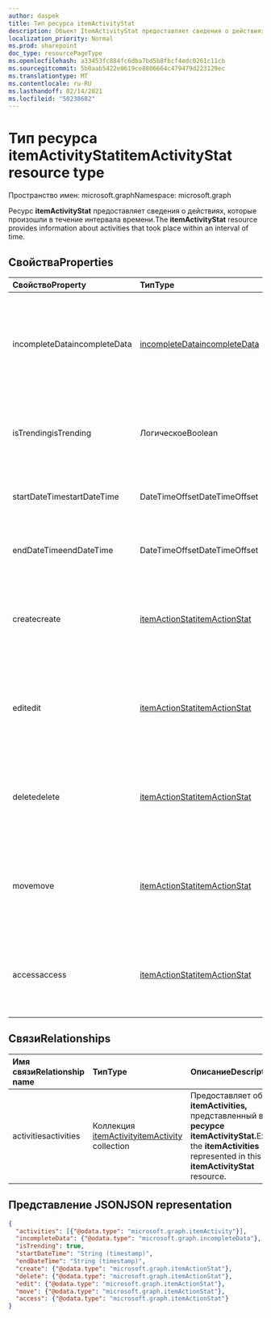 ```yaml
---
author: daspek
title: Тип ресурса itemActivityStat
description: Объект ItemActivityStat предоставляет сведения о действиях, которые произошли с элементом.
localization_priority: Normal
ms.prod: sharepoint
doc_type: resourcePageType
ms.openlocfilehash: a33453fc884fc6dba7bd5b8fbcf4edc0261c11cb
ms.sourcegitcommit: 5b0aab5422e0619ce8806664c479479d223129ec
ms.translationtype: MT
ms.contentlocale: ru-RU
ms.lasthandoff: 02/14/2021
ms.locfileid: "50238682"
---
```

# <a name="itemactivitystat-resource-type"></a><span data-ttu-id="716cf-103">Тип ресурса itemActivityStat</span><span class="sxs-lookup"><span data-stu-id="716cf-103">itemActivityStat resource type</span></span>

<span data-ttu-id="716cf-104">Пространство имен: microsoft.graph</span><span class="sxs-lookup"><span data-stu-id="716cf-104">Namespace: microsoft.graph</span></span>

<span data-ttu-id="716cf-105">Ресурс **itemActivityStat** предоставляет сведения о действиях, которые произошли в течение интервала времени.</span><span class="sxs-lookup"><span data-stu-id="716cf-105">The **itemActivityStat** resource provides information about activities that took place within an interval of time.</span></span>

## <a name="properties"></a><span data-ttu-id="716cf-106">Свойства</span><span class="sxs-lookup"><span data-stu-id="716cf-106">Properties</span></span>

| <span data-ttu-id="716cf-107">Свойство</span><span class="sxs-lookup"><span data-stu-id="716cf-107">Property</span></span>         | <span data-ttu-id="716cf-108">Тип</span><span class="sxs-lookup"><span data-stu-id="716cf-108">Type</span></span>                    | <span data-ttu-id="716cf-109">Описание</span><span class="sxs-lookup"><span data-stu-id="716cf-109">Description</span></span>
|:-----------------|:------------------------|:----------------------------------------
| <span data-ttu-id="716cf-110">incompleteData</span><span class="sxs-lookup"><span data-stu-id="716cf-110">incompleteData</span></span>   | <span data-ttu-id="716cf-111">[incompleteData][]</span><span class="sxs-lookup"><span data-stu-id="716cf-111">[incompleteData][]</span></span>      | <span data-ttu-id="716cf-112">Указывает, что статистика за этот интервал основана на неполных данных.</span><span class="sxs-lookup"><span data-stu-id="716cf-112">Indicates that the statistics in this interval are based on incomplete data.</span></span> <span data-ttu-id="716cf-113">Только для чтения.</span><span class="sxs-lookup"><span data-stu-id="716cf-113">Read-only.</span></span>
| <span data-ttu-id="716cf-114">isTrending</span><span class="sxs-lookup"><span data-stu-id="716cf-114">isTrending</span></span>       | <span data-ttu-id="716cf-115">Логическое</span><span class="sxs-lookup"><span data-stu-id="716cf-115">Boolean</span></span>                 | <span data-ttu-id="716cf-116">Указывает, является ли элемент "трендом".</span><span class="sxs-lookup"><span data-stu-id="716cf-116">Indicates whether the item is "trending."</span></span> <span data-ttu-id="716cf-117">Только для чтения.</span><span class="sxs-lookup"><span data-stu-id="716cf-117">Read-only.</span></span>
| <span data-ttu-id="716cf-118">startDateTime</span><span class="sxs-lookup"><span data-stu-id="716cf-118">startDateTime</span></span>    | <span data-ttu-id="716cf-119">DateTimeOffset</span><span class="sxs-lookup"><span data-stu-id="716cf-119">DateTimeOffset</span></span>          | <span data-ttu-id="716cf-120">Когда начинается интервал.</span><span class="sxs-lookup"><span data-stu-id="716cf-120">When the interval starts.</span></span> <span data-ttu-id="716cf-121">Только для чтения.</span><span class="sxs-lookup"><span data-stu-id="716cf-121">Read-only.</span></span>
| <span data-ttu-id="716cf-122">endDateTime</span><span class="sxs-lookup"><span data-stu-id="716cf-122">endDateTime</span></span>      | <span data-ttu-id="716cf-123">DateTimeOffset</span><span class="sxs-lookup"><span data-stu-id="716cf-123">DateTimeOffset</span></span>          | <span data-ttu-id="716cf-124">Когда интервал заканчивается.</span><span class="sxs-lookup"><span data-stu-id="716cf-124">When the interval ends.</span></span> <span data-ttu-id="716cf-125">Только для чтения.</span><span class="sxs-lookup"><span data-stu-id="716cf-125">Read-only.</span></span>
| <span data-ttu-id="716cf-126">create</span><span class="sxs-lookup"><span data-stu-id="716cf-126">create</span></span>           | <span data-ttu-id="716cf-127">[itemActionStat][]</span><span class="sxs-lookup"><span data-stu-id="716cf-127">[itemActionStat][]</span></span>      | <span data-ttu-id="716cf-128">Статистика о действиях **создания** за этот интервал.</span><span class="sxs-lookup"><span data-stu-id="716cf-128">Statistics about the **create** actions in this interval.</span></span> <span data-ttu-id="716cf-129">Только для чтения.</span><span class="sxs-lookup"><span data-stu-id="716cf-129">Read-only.</span></span>
| <span data-ttu-id="716cf-130">edit</span><span class="sxs-lookup"><span data-stu-id="716cf-130">edit</span></span>             | <span data-ttu-id="716cf-131">[itemActionStat][]</span><span class="sxs-lookup"><span data-stu-id="716cf-131">[itemActionStat][]</span></span>      | <span data-ttu-id="716cf-132">Статистика о действиях **редактирования** за этот интервал.</span><span class="sxs-lookup"><span data-stu-id="716cf-132">Statistics about the **edit** actions in this interval.</span></span> <span data-ttu-id="716cf-133">Только для чтения.</span><span class="sxs-lookup"><span data-stu-id="716cf-133">Read-only.</span></span>
| <span data-ttu-id="716cf-134">delete</span><span class="sxs-lookup"><span data-stu-id="716cf-134">delete</span></span>           | <span data-ttu-id="716cf-135">[itemActionStat][]</span><span class="sxs-lookup"><span data-stu-id="716cf-135">[itemActionStat][]</span></span>      | <span data-ttu-id="716cf-136">Статистика о действиях **удаления** за этот интервал.</span><span class="sxs-lookup"><span data-stu-id="716cf-136">Statistics about the **delete** actions in this interval.</span></span> <span data-ttu-id="716cf-137">Только для чтения.</span><span class="sxs-lookup"><span data-stu-id="716cf-137">Read-only.</span></span>
| <span data-ttu-id="716cf-138">move</span><span class="sxs-lookup"><span data-stu-id="716cf-138">move</span></span>             | <span data-ttu-id="716cf-139">[itemActionStat][]</span><span class="sxs-lookup"><span data-stu-id="716cf-139">[itemActionStat][]</span></span>      | <span data-ttu-id="716cf-140">Статистика о действиях **перемещения** за этот интервал.</span><span class="sxs-lookup"><span data-stu-id="716cf-140">Statistics about the **move** actions in this interval.</span></span> <span data-ttu-id="716cf-141">Только для чтения.</span><span class="sxs-lookup"><span data-stu-id="716cf-141">Read-only.</span></span>
| <span data-ttu-id="716cf-142">access</span><span class="sxs-lookup"><span data-stu-id="716cf-142">access</span></span>           | <span data-ttu-id="716cf-143">[itemActionStat][]</span><span class="sxs-lookup"><span data-stu-id="716cf-143">[itemActionStat][]</span></span>      | <span data-ttu-id="716cf-144">Статистика о действиях **доступа** за этот интервал.</span><span class="sxs-lookup"><span data-stu-id="716cf-144">Statistics about the **access** actions in this interval.</span></span> <span data-ttu-id="716cf-145">Только для чтения.</span><span class="sxs-lookup"><span data-stu-id="716cf-145">Read-only.</span></span>

[itemActionStat]: itemactionstat.md
[incompleteData]: incompletedata.md

## <a name="relationships"></a><span data-ttu-id="716cf-148">Связи</span><span class="sxs-lookup"><span data-stu-id="716cf-148">Relationships</span></span>

| <span data-ttu-id="716cf-149">Имя связи</span><span class="sxs-lookup"><span data-stu-id="716cf-149">Relationship name</span></span> | <span data-ttu-id="716cf-150">Тип</span><span class="sxs-lookup"><span data-stu-id="716cf-150">Type</span></span>                        | <span data-ttu-id="716cf-151">Описание</span><span class="sxs-lookup"><span data-stu-id="716cf-151">Description</span></span>
|:------------------|:----------------------------|:---------------------------
| <span data-ttu-id="716cf-152">activities</span><span class="sxs-lookup"><span data-stu-id="716cf-152">activities</span></span>        | <span data-ttu-id="716cf-153">Коллекция [itemActivity][]</span><span class="sxs-lookup"><span data-stu-id="716cf-153">[itemActivity][] collection</span></span> | <span data-ttu-id="716cf-154">Предоставляет объект **itemActivities,** представленный в **ресурсе itemActivityStat.**</span><span class="sxs-lookup"><span data-stu-id="716cf-154">Exposes the **itemActivities** represented in this **itemActivityStat** resource.</span></span>

[itemActivity]: itemactivity.md

## <a name="json-representation"></a><span data-ttu-id="716cf-156">Представление JSON</span><span class="sxs-lookup"><span data-stu-id="716cf-156">JSON representation</span></span>

<!-- {
  "blockType": "resource",
  "optionalProperties": [ ],
  "baseType": "microsoft.graph.entity",
  "@type": "microsoft.graph.itemActivityStat",
}-->

```json
{
  "activities": [{"@odata.type": "microsoft.graph.itemActivity"}],
  "incompleteData": {"@odata.type": "microsoft.graph.incompleteData"},
  "isTrending": true,
  "startDateTime": "String (timestamp)",
  "endDateTime": "String (timestamp)",
  "create": {"@odata.type": "microsoft.graph.itemActionStat"},
  "delete": {"@odata.type": "microsoft.graph.itemActionStat"},
  "edit": {"@odata.type": "microsoft.graph.itemActionStat"},
  "move": {"@odata.type": "microsoft.graph.itemActionStat"},
  "access": {"@odata.type": "microsoft.graph.itemActionStat"}
}
```

<!--
{
  "type": "#page.annotation",
  "description": "The ItemActivityStat object provides information about activities that took place on an item.",
  "keywords": "activities,activity,action,analytics",
  "section": "documentation",
  "tocPath": "Resources/ItemActivityStat",
  "suppressions": []
}
-->

